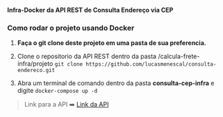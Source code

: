 **Infra-Docker da API REST de Consulta Endereço via CEP**

### Como rodar o projeto usando Docker
1. **Faça o git clone deste projeto em uma pasta de sua preferencia.**
2. Clone o repositorio da API REST dentro da pasta /calcula-frete-infra/projeto
  `git clone https://github.com/lucasmenescal/consulta-endereco.git`

3. Abra um terminal de comando dentro da pasta **consulta-cep-infra** e digite
`docker-compose up -d`

> Link para a API ➡️ 
[Link da API]([https://](https://github.com/lucasmenescal/consulta-endereco))

